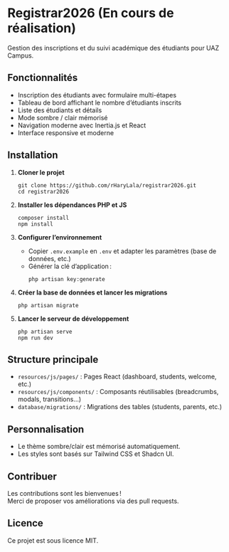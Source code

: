 # Registrar2026 (En cours de réalisation)

Gestion des inscriptions et du suivi académique des étudiants pour UAZ Campus.

## Fonctionnalités

- Inscription des étudiants avec formulaire multi-étapes
- Tableau de bord affichant le nombre d’étudiants inscrits
- Liste des étudiants et détails
- Mode sombre / clair mémorisé
- Navigation moderne avec Inertia.js et React
- Interface responsive et moderne

## Installation

1. **Cloner le projet**
   ```
   git clone https://github.com/rHaryLala/registrar2026.git
   cd registrar2026
   ```

2. **Installer les dépendances PHP et JS**
   ```
   composer install
   npm install
   ```

3. **Configurer l’environnement**
   - Copier `.env.example` en `.env` et adapter les paramètres (base de données, etc.)
   - Générer la clé d’application :
     ```
     php artisan key:generate
     ```

4. **Créer la base de données et lancer les migrations**
   ```
   php artisan migrate
   ```

5. **Lancer le serveur de développement**
   ```
   php artisan serve
   npm run dev
   ```

## Structure principale

- `resources/js/pages/` : Pages React (dashboard, students, welcome, etc.)
- `resources/js/components/` : Composants réutilisables (breadcrumbs, modals, transitions…)
- `database/migrations/` : Migrations des tables (students, parents, etc.)

## Personnalisation

- Le thème sombre/clair est mémorisé automatiquement.
- Les styles sont basés sur Tailwind CSS et Shadcn UI.

## Contribuer

Les contributions sont les bienvenues !  
Merci de proposer vos améliorations via des pull requests.

## Licence

Ce projet est sous licence MIT.
